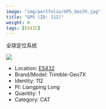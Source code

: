 ```yaml
---
image: "img/portfolio/GPS_Geo7X.jpg"
title: "GPS (ID: 112)"
weight: 0
tags: [ES432]
---
```


全球定位系统

<!--more-->

![](../../img/portfolio/GPS_Geo7X.jpg)

- Location: [ES432](../../tags/es432)
- Brand/Model: Trimble-Geo7X
- Identity: 112
- PI: Liangping Long
- Quantity: 1
- Category: CAT






